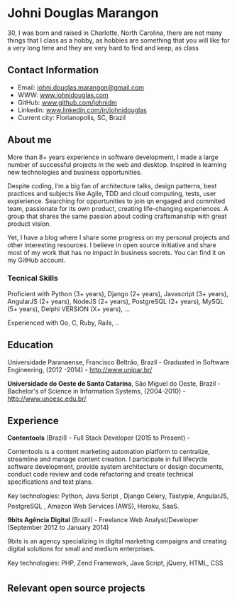 # Johni Douglas Marangon

30, I was born and raised in Charlotte, North Carolina, there are not many things that I class as a hobby, as hobbies are something that you will like for a very long time and they are very hard to find and keep, as class

## Contact Information

* Email: johni.douglas.marangon@gmail.com
* WWW: www.johnidouglas.com
* GitHub: www.github.com/johnidm
* Linkedin: www.linkedin.com/in/johnidouglas
* Current city: Florianopolis, SC, Brazil

## About me

More than 8+ years experience in software development, I made a large number of successful projects in the web and desktop. Inspired in learning new technologies and business opportunities.

Despite coding, I’m a big fan of architecture talks, design patterns, best practices and subjects like Agile, TDD and cloud computing, tests, user expierience. Searching for opportunities to join qn engaged and commited team, passionate for its own product, creating life-changing experiences. A group that shares the same passion about coding craftsmanship with great product vision. 

Yet, I have a blog where I share some progress on my personal projects and other interesting resources. l believe in open source initiative and share most of my work that has no impact in business secrets. You can find it on my GitHub account.

### Tecnical Skills

Proficient with Python (3+ years), Django (2+ years), Javascript (3+ years), AngularJS (2+ years), NodeJS (2+ years), PostgreSQL (2+ years), MySQL (5+ years), Delphi VERSION (X+ years), …

Experienced with Go, C, Ruby, Rails, .. 

## Education

Universidade Paranaense, Francisco Beltrão, Brazil - Graduated in Software Engineering, (2012 -2014) - http://www.unipar.br/

**Universidade do Oeste de Santa Catarina**, São Miguel do Oeste, Brazil - Bachelor's of Science in Information Systems, (2004-2010) - http://www.unoesc.edu.br/

## Experience

**Contentools** (Brazil) - Full Stack Developer (2015 to Present) - 

Contentools is a content marketing automation platform to centralize, streamline and manage content creation. I participate in full lifecycle software development, provide system architecture or design documents, conduct code review and code refactoring and create technical specifications and test plans.

Key technologies: Python, Java Script , Django Celery, Tastypie, AngularJS, PostgreSQL , Amazon Web Services (AWS), Heroku, SaaS.

**9bits Agência Digital** (Brazil) - Freelance Web Analyst/Developer (September 2012 to January 2014)

9bits is an agency specializing in digital marketing campaigns and creating digital solutions for small and medium enterprises.

Key technologies: PHP,  Zend Framework,  Java Script,  jQuery, HTML, CSS

## Relevant open source projects


